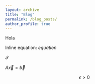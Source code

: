 ```yaml
---
layout: archive
title: "Blog"
permalink: /blog_posts/
author_profile: true
---
```



Hola

Inline equation: $equation$

$\mathcal{F}$

$\begin{equation}
A\vec{x} = \vec{b}
\end{equation}$

$$ \epsilon > 0 $$

